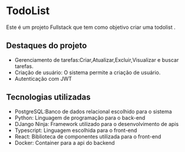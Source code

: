# TodoList

Este é um projeto Fullstack que tem como objetivo criar uma todolist .

## Destaques do projeto
- Gerenciamento de tarefas:Criar,Atualizar,Excluir,Visualizar e buscar tarefas.
- Criação de usuário: O sistema permite a criação de usuário.
- Autenticação com JWT

## Tecnologias utilizadas
- PostgreSQL:Banco de dados relacional escolhido para o sistema
- Python: Linguagem de programação para o back-end
- DJango Ninja: Framework utilizado para o desenvolvimento de apis
- Typescript: Linguagem escolhida para o front-end
- React: Biblioteca de componentes utilizada para o front-end
- Docker: Container para a api do backend
